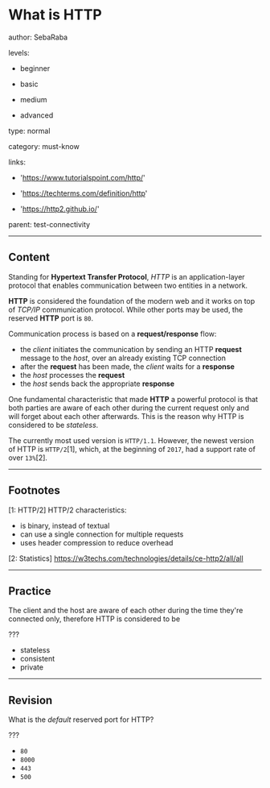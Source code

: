 # What is HTTP
author: SebaRaba

levels:

  - beginner

  - basic

  - medium

  - advanced

type: normal

category: must-know

links:

  - 'https://www.tutorialspoint.com/http/'

  - 'https://techterms.com/definition/http'
  
  - 'https://http2.github.io/'

parent: test-connectivity

---
## Content

Standing for **Hypertext Transfer Protocol**, *HTTP* is an application-layer protocol that enables communication between two entities in a network.

**HTTP** is considered the foundation of the modern web and it works on top of *TCP/IP* communication protocol. While other ports may be used, the reserved **HTTP** port is `80`.

Communication process is based on a **request/response** flow:
- the *client* initiates the communication by sending an HTTP **request** message to the *host*, over an already existing TCP connection
- after the **request** has been made, the *client* waits for a **response**
- the *host* processes the **request**
- the *host* sends back the appropriate **response**

One fundamental characteristic that made **HTTP** a powerful protocol is that both parties are aware of each other during the current request only and will forget about each other afterwards. This is the reason why HTTP is considered to be *stateless*.

The currently most used version is `HTTP/1.1`. However, the newest version of HTTP is `HTTP/2`[1], which, at the beginning of `2017`, had a support rate of over `13%`[2].

---
## Footnotes

[1: HTTP/2]
HTTP/2 characteristics:
 - is binary, instead of textual
 - can use a single connection for multiple requests
 - uses header compression to reduce overhead

[2: Statistics]
https://w3techs.com/technologies/details/ce-http2/all/all

---
## Practice

The client and the host are aware of each other during the time they're connected only, therefore HTTP is considered to be

???

* stateless
* consistent
* private

---
## Revision

What is the *default* reserved port for HTTP?

???

* `80`
* `8000`
* `443`
* `500`
